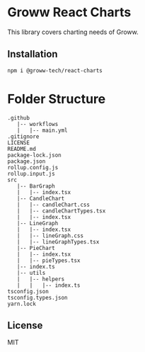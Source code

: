 # Groww React Charts
This library covers charting needs of Groww.

## Installation

```sh
npm i @groww-tech/react-charts
```


# Folder Structure

```
.github
   |-- workflows
   |   |-- main.yml
.gitignore
LICENSE
README.md
package-lock.json
package.json
rollup.config.js
rollup.input.js
src
   |-- BarGraph
   |   |-- index.tsx
   |-- CandleChart
   |   |-- candleChart.css
   |   |-- candleChartTypes.tsx
   |   |-- index.tsx
   |-- LineGraph
   |   |-- index.tsx
   |   |-- lineGraph.css
   |   |-- lineGraphTypes.tsx
   |-- PieChart
   |   |-- index.tsx
   |   |-- pieTypes.tsx
   |-- index.ts
   |-- utils
   |   |-- helpers
   |   |   |-- index.ts
tsconfig.json
tsconfig.types.json
yarn.lock
```


## License

MIT

